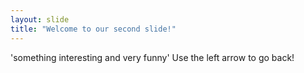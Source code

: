 ```yaml
---
layout: slide
title: "Welcome to our second slide!"
---
```

'something interesting and very funny'
Use the left arrow to go back!
